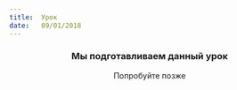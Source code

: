 ```yaml
---
title:  Урок
date:   09/01/2018
---
```


### <center>Мы подготавливаем данный урок</center>
<center>Попробуйте позже</center>